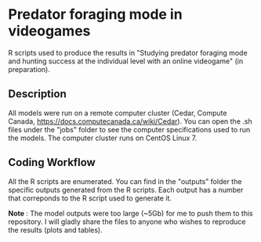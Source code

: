 # Predator foraging mode in videogames
R scripts used to produce the results in "Studying predator foraging mode and hunting success at the individual level with an online videogame" (in preparation).

## Description
All models were run on a remote computer cluster (Cedar, Compute Canada, https://docs.computecanada.ca/wiki/Cedar). You can open the .sh files under the "jobs" folder to see the computer specifications used to run the models. The computer cluster runs on CentOS Linux 7.

## Coding Workflow
All the R scripts are enumerated. You can find in the "outputs" folder the specific outputs generated from the R scripts. Each output has a number that correponds to the R script used to generate it.

**Note** : The model outputs were too large (~5Gb) for me to push them to this repository. I will gladly share the files to anyone who wishes to reproduce the results (plots and tables).
